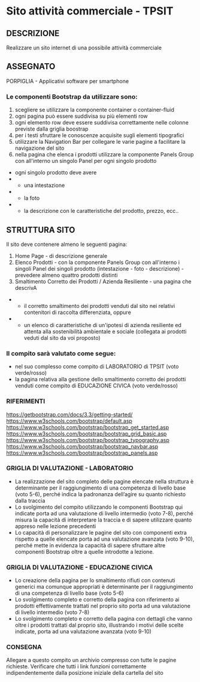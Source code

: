 # Sito attività commerciale - TPSIT
## DESCRIZIONE
Realizzare un sito internet di una possibile attività commerciale
## ASSEGNATO
PORPIGLIA -  Applicativi software per smartphone
### Le componenti Bootstrap da utilizzare sono:

1. scegliere se utilizzare la componente container o container-fluid
2. ogni pagina può essere suddivisa su più elementi row
3. ogni elemento row deve essere suddivisa correttamente nelle colonne previste dalla griglia boostrap
4. per i testi sfruttare le conoscenze acquisite sugli elementi tipografici
5. utilizzare la Navigation Bar per collegare le varie pagine a facilitare la navigazione del sito
6. nella pagina che elenca i prodotti utilizzare la componente Panels Group con all'interno un singolo Panel per ogni singolo prodotto
- ogni singolo prodotto deve avere
- - una intestazione
- - la foto
- - la descrizione con le caratteristiche del prodotto, prezzo, ecc..

## STRUTTURA SITO
Il sito deve contenere almeno le seguenti pagina:
1. Home Page  - di descrizione generale
2. Elenco Prodotti - con la componente Panels Group con all'interno i singoli Panel dei singoli prodotto (intestazione - foto - descrizione) - prevedere almeno quattro prodotti distinti
3. Smaltimento Corretto dei Prodotti / Azienda Resiliente - una pagina che descrivA
- - il corretto smaltimento dei prodotti venduti dal sito nei relativi contenitori di raccolta differenziata, oppure
- - un elenco di caratteristiche di un'ipotesi di azienda resiliente ed attenta alla sostenibilità ambientale e sociale (collegata ai prodotti veduti dal sito da voi proposto)

### Il compito sarà valutato come segue:
- nel suo complesso come compito di LABORATORIO di TPSIT (voto verde/rosso)
- la pagina relativa alla gestione dello smaltimento corretto dei prodotti venduti come compito di EDUCAZIONE CIVICA (voto verde/rosso) 

### RIFERIMENTI
https://getbootstrap.com/docs/3.3/getting-started/
https://www.w3schools.com/bootstrap/default.asp
https://www.w3schools.com/bootstrap/bootstrap_get_started.asp
https://www.w3schools.com/bootstrap/bootstrap_grid_basic.asp
https://www.w3schools.com/bootstrap/bootstrap_typography.asp
https://www.w3schools.com/bootstrap/bootstrap_navbar.asp
https://www.w3schools.com/bootstrap/bootstrap_panels.asp

### GRIGLIA DI VALUTAZIONE - LABORATORIO
- La realizzazione del sito completo delle pagine elencate nella struttura è determinante per il raggiungimento di una competenza di livello base (voto 5-6), perché indica la padronanza dell’agire su quanto richiesto dalla traccia
- Lo svolgimento del compito utilizzando le componenti Bootstrap qui indicate porta ad una valutazione di livello intermedio (voto 7-8), perché misura la capacità di interpretare la traccia e di sapere utilizzare quanto appreso nelle lezione precedenti
- Lo capacità di personalizzare le pagine del sito con componenti extra rispetto a quelle elencate porta ad una valutazione avanzata (voto 9-10), perché mette in evidenza la capacità di sapere sfruttare altre componenti Bootstrap oltre a quelle introdotte a lezione.

### GRIGLIA DI VALUTAZIONE - EDUCAZIONE CIVICA

- Lo creazione della pagina per lo smaltimento rifiuti con contenuti generici ma comunque appropriati è determinante per il raggiungimento di una competenza di livello base (voto 5-6)
- Lo svolgimento completo e corretto della pagina con riferimento ai prodotti effettivamente trattati nel proprio sito porta ad una valutazione di livello intermedio (voto 7-8)
- Lo svolgimento completo e corretto della pagina con dettagli che vanno oltre i prodotti trattati dal proprio sito, illustrando i motivi delle scelte indicate, porta ad una valutazione avanzata (voto 9-10)

### CONSEGNA
Allegare a questo compito un archivio compresso con tutte le pagine richieste. Verificare che tutti i link funzioni correttamente indipendentemente dalla posizione iniziale della cartella del sito